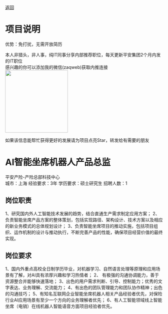 [返回](../)

# 项目说明

优势：免打扰，无需开放简历

本人非猎头，非人事，纯IT同事分享内部推荐职位，每天更新平安集团2个月内发的IT职位  
感兴趣的你可以添加我的微信(zaqweb)获取内推连接  
<img src="https://github.com/zaqweb/PA-IT-JOBS/blob/master/WechatICode.jpeg"  height="200" width="200">

如果该信息能帮忙获得更好的发展请为项目点亮Star，转发给有需要的朋友

# AI智能坐席机器人产品总监
平安产险-产险总部科技中心  
城市：上海 经验要求：3年 学历要求：硕士研究生  招聘人数：1

## 岗位职责
1、研究国内外人工智能技术发展的趋势，结合直通生产需求制定应用方案；
2、负责智能坐席产品方案的整体策划，包括实现路径、架构设计、技术方案以及相应的新业务模式的总体规划设计；
3、负责智能坐席项目的推动实施，包括项目组织、运作机制的设计与推动执行，不断完善产品的性能，确保项目经营价值的最终实现。

## 岗位要求
1、国内外重点高校全日制学历毕业，对机器学习、自然语言处理等原理和应用场景有了解，对AI具有浓厚兴趣和学习热情者；
2、 有极强的沟通协调能力，善于资源整合并能够快速落地；
3、出色的用户需求判断、引导、控制能力；优秀的文字表达、业务理解、交流能力；
4、有出色的团队管理能力和团队协作精神；出色的沟通技巧；
5、有知名互联网企业智能坐席机器人相关产品经验者优先，对保险行业AI应用场景有至少一个方向的业务理解者优先；
6、有人工智能领域线上智能坐席（电销）在线机器人智能语音方面项目经验者优先。




